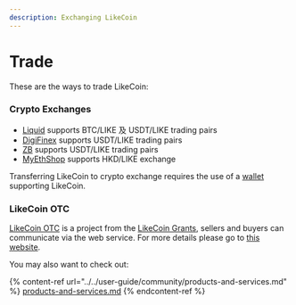 ```yaml
---
description: Exchanging LikeCoin
---
```


# Trade

These are the ways to trade LikeCoin:

### Crypto Exchanges

* [Liquid](https://www.liquid.com) supports BTC/LIKE 及 USDT/LIKE trading pairs
* [DigiFinex](https://www.digifinex.com) supports USDT/LIKE trading pairs
* [ZB](https://www.zb.com/en/) supports USDT/LIKE trading pairs
* [MyEthShop](https://www.myethshop.com) supports HKD/LIKE exchange

Transferring LikeCoin to crypto exchange requires the use of a [wallet](../wallet/) supporting LikeCoin.

### LikeCoin OTC

[LikeCoin OTC](./#crypto-exchanges) is a project from the [LikeCoin Grants](../governance/likecoin-grants.md), sellers and buyers can communicate via the web service. For more details please go to [this website](https://matters.news/\~lotc).

You may also want to check out:



{% content-ref url="../../user-guide/community/products-and-services.md" %}
[products-and-services.md](../../user-guide/community/products-and-services.md)
{% endcontent-ref %}
